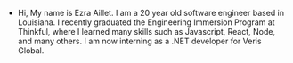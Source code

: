 - Hi, My name is Ezra Aillet. I am a 20 year old software engineer based in Louisiana. I recently graduated the Engineering Immersion Program at Thinkful, where I learned many skills such as Javascript, React, Node, and many others. I am now interning as a .NET developer for Veris Global. 

<!---
ezraaillet/ezraaillet is a ✨ special ✨ repository because its `README.md` (this file) appears on your GitHub profile.
You can click the Preview link to take a look at your changes.
--->
